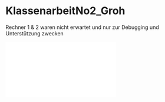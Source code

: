 # KlassenarbeitNo2_Groh

Rechner 1 & 2 waren nicht erwartet und nur zur Debugging und Unterstützung zwecken

![Alt text](relative%20path/to/Aufgaben.pdf?raw=true "Title")
